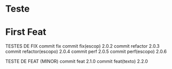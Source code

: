 # Teste

# First Feat

TESTES DE FIX
  commit fix
  commit fix(escop) 2.0.2
  commit refactor 2.0.3
  commit refactor(escopo) 2.0.4
  commit perf 2.0.5
  commit perf(escopo) 2.0.6

TESTE DE FEAT (MINOR)
  commit feat 2.1.0
  commit feat(texto) 2.2.0